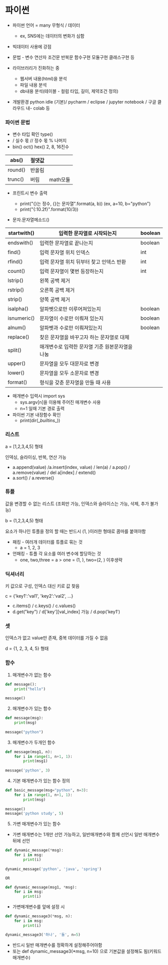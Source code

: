# 파이썬 

* 파이썬 언어 = many 무형식 / 데이터
  * ex, SNS에는 데이터의 변화가 심함
* 빅데이터 사용에 강점
* 문법 - 변수 연산자 조건문 반복문 함수구현 모듈구현 클래스구현 등
* 라이브러리가 진화하는 중
  * 웹서버 내용(html)을 분석
  * 파일 내용 분석
  * db내용 분석(테이블 - 컬럼 타입, 길이, 제약조건 정의)

* 개발환경 python idle (기본)/ pycharm / eclipse / jupyter notebook / 구글 클라우드 내- colab 등

### 파이썬 문법

* 변수 타입 확인 type()
* / 실수 몫 // 정수 몫 % 나머지
* bin() oct() hex() 2, 8, 16진수

| abs()   | 절댓값 |          |
| ------- | ------ | -------- |
| round() | 반올림 |          |
| trunc() | 버림   | math모듈 |

* 프린트시 변수 출력
  * print("{}는 정수, {}는 문자열".format(a, b)) (ex, a=10, b="python")
  * print("{:10.2f}".format(10/3))

* 문자.문자열메소드()

| startwith() | 입력한 문자열로 시작되는지                      | boolean |
| ----------- | ----------------------------------------------- | ------- |
| endswith()  | 입력한 문자열로 끝나는지                        | boolean |
| find()      | 입력 문자열 위치 인덱스                         | int     |
| rfind()     | 입력 문자열 위치 뒤부터 찾고 인덱스 반환        | int     |
| count()     | 입력 문자열이 몇번 등장하는지                   | int     |
| lstrip()    | 왼쪽 공백 제거                                  |         |
| rstrip()    | 오른쪽 공백 제거                                |         |
| strip()     | 양쪽 공백 제거                                  |         |
| isalpha()   | 알파벳으로만 이루어져있는지                     | boolean |
| isnumeric() | 문자열이 수로만 이뤄져 있는지                   | boolean |
| alnum()     | 알파벳과 수로만 이뤄져있는지                    | boolean |
| replace()   | 찾은 문자열을 바꾸고자 하는 문자열로 대체       |         |
| split()     | 매개변수로 입력한 문자열 기준 원본문자열을 나눔 |         |
| upper()     | 문자열을 모두 대문자로 변경                     |         |
| lower()     | 문자열을 모두 소문자로 변경                     |         |
| format()    | 형식을 갖춘 문자열을 만들 때 사용               |         |

* 매개변수 입력시 import sys
  * sys.argv[n]을 이용해 주어진 매개변수 사용
  * n=1 일때 기본 경로 출력
* 파이썬 기본 내장함수 확인
  * print(dir(\__builtins__))

### 리스트

a = [1,2,3,4,5] 형태

인덱싱, 슬라이싱, 반복, 연산 가능

* a.append(value) /a.insert(index, value) / len(a) / a.pop() / a.remove(value) / del a[index] / extend()
* a.sort() / a.reverse()

### 튜플

값을 변경할 수 없는 리스트 (조회만 가능, 인덱스와 슬라이스는 가능, 삭제, 추가 불가능)

b = (1,2,3,4,5) 형태

요소가 하나인 튜플을 정의 할 때는 반드시 (1, )이러한 형태로 콤마를 붙여야함

* 패킹 - 여러개 데이터를 튜플로 묶는 것
  * a = 1, 2, 3
* 언패킹 - 튜플 각 요소를 여러 변수에 할당하는 것
  * one, two,three = a > one = (1, ),  two=(2, ) 이후생략

### 딕셔너리

키 값으로 구성, 인덱스 대신 키로 값 찾음

c = {'key1':'val1', 'key2':'val2', ...}

* c.items() / c.keys() / c.values()
* d.get("key") / d\['key'][val_index] 가능 / d.pop('key1')

### 셋

인덱스가 없고 value만 존재, 중복 데이터를 가질 수 없음

d = {1, 2, 3, 4, 5} 형태

### 함수

1) 매개변수가 없는 함수 

```python
def message():
    print("hello")
    
message()
```

2) 매개변수가 있는 함수

```python
def message(msg):
    print(msg)
    
message("python")
```

3) 매개변수가 두개인 함수

```python
def message(msg1, n):
    for i in range(1, n+1, 1):
        print(msg1)
        
message('python', 3)
```

4) 기본 매개변수가 있는 함수 정의

```python
def basic_message(msg="python", n=3):
    for i in range(1, n+1, 1):
        print(msg)
        
message()
message('python study', 5)
```

5) 가변 매개변수가 있는 함수

* 가변 매개변수는 1개만 선언 가능하고, 일반매개변수와 함께 선언시 일반 매개변수 뒤에 선언

```python
def dynamic_message(*msg):
    for i in msg:
        print(i)
        
dynamic_message('python', 'java', 'spring')

OR

def dynamic_message(msg1, *msg):
    for i in msg:
        print(i)
```

* 가변매개변수를 앞에 설정 시

```python
def dynamic_message3(*msg, n): 
    for i in msg:
        print(i)

dynamic_message3('하나', '둘', n=5)
```

* 반드시 일반 매개변수를 정확하게 설정해주어야함
* 또는 def dynamic_message3(*msg, n=10) 으로 기본값을 설정해도 됨(키워드매개변수)

